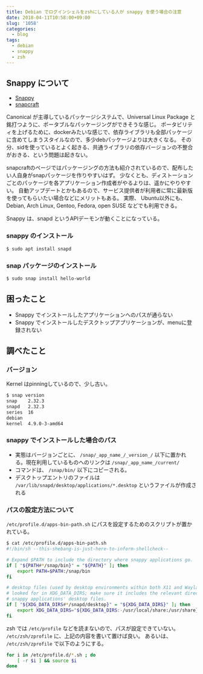 ```yaml
---
title: Debian でログインシェルをzshにしている人が snappy を使う場合の注意
date: 2018-04-11T10:58:00+09:00
slug: '1058'
categories:
  - blog
tags:
  - debian
  - snappy
  - zsh
---
```



## Snappy について

* [Snappy](https://www.ubuntu.com/desktop/snappy)
* [snapcraft](https://snapcraft.io/)

Canonical が主導しているパッケージシステムで、Universal Linux Package と銘打つように、ポータブルなパッケージングができそうな感じ。
ポータビリティを上げるために、dockerみたいな感じで、依存ライブラリも全部パッケージに含めてしまうスタイルなので、多少debパッケージよりは大きくなる。
その分、sidを使っているとよく起きる、共通ライブラリの依存バージョンの不整合がおきる、という問題は起きない。

snapcraftのページではパッケージングの方法も紹介されているので、配布したい人自身がsnapパッケージを作りやすいはず。
少なくとも、ディストーションごとのパッケージを各アプリケーション作成者がやるよりは、遥かにやりやすい。
自動アップデートとかもあるので、サービス提供者が利用者に常に最新版を使ってもらいたい場合などにメリットもある。
実際、 Ubuntu以外にも、Debian, Arch Linux, Gentoo, Fedora, open SUSE などでも利用できる。

Snappy は、snapd というAPIデーモンが動くことになっている。

### snappy のインストール

```sh
$ sudo apt install snapd
```

### snap パッケージのインストール

```sh
$ sudo snap install hello-world
```

## 困ったこと

* Snappy でインストールしたアプリケーションへのパスが通らない
* Snappy でインストールしたデスクトップアプリケーションが、menuに登録されない

## 調べたこと

### バージョン

Kernel はpinningしているので、少し古い。

```sh
$ snap version
snap    2.32.3
snapd   2.32.3
series  16
debian
kernel  4.9.0-3-amd64
```

### snappy でインストールした場合のパス

* 実態はバージョンごとに、 `/snap/_app_name_/_version_/` 以下に置かれる。現在利用しているものへのリンクは `/snap/_app_name_/current/`
* コマンドは、 `/snap/bin/` 以下にコピーされる。
* デスクトップエントリのファイルは `/var/lib/snapd/desktop/applications/*.desktop` というファイルが作成される

### パスの設定方法について

`/etc/profile.d/apps-bin-path.sh` にパスを設定するためのスクリプトが置かれている。

```sh
$ cat /etc/profile.d/apps-bin-path.sh
#!/bin/sh --this-shebang-is-just-here-to-inform-shellcheck--

# Expand $PATH to include the directory where snappy applications go.
if [ "${PATH#*/snap/bin}" = "${PATH}" ]; then
    export PATH=$PATH:/snap/bin
fi

# desktop files (used by desktop environments within both X11 and Wayland) are
# looked for in XDG_DATA_DIRS; make sure it includes the relevant directory for
# snappy applications' desktop files.
if [ "${XDG_DATA_DIRS#*/snapd/desktop}" = "${XDG_DATA_DIRS}" ]; then
    export XDG_DATA_DIRS="${XDG_DATA_DIRS:-/usr/local/share:/usr/share}:/var/lib/snapd/desktop"
fi
```

zsh では `/etc/profile` などを読まないので、パスが設定できていない。
`/etc/zsh/zprofile` に、上記の内容を書いて置けば良い。
あるいは、 `/etc/zsh/zprofile` で以下のようにする。

```sh
for i in /etc/profile.d/*.sh ; do
    [ -r $i ] && source $i
done
```
